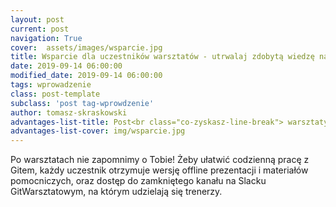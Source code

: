 ```yaml
---
layout: post
current: post
navigation: True
cover:  assets/images/wsparcie.jpg
title: Wsparcie dla uczestników warsztatów - utrwalaj zdobytą wiedzę na co dzień
date: 2019-09-14 06:00:00
modified_date: 2019-09-14 06:00:00
tags: wprowadzenie
class: post-template
subclass: 'post tag-wprowdzenie'
author: tomasz-skraskowski
advantages-list-title: Post<br class="co-zyskasz-line-break"> warsztaty
advantages-list-cover: img/wsparcie.jpg
---
```


Po warsztatach nie zapomnimy o Tobie! Żeby ułatwić codzienną pracę z Gitem, każdy uczestnik otrzymuje wersję offline prezentacji i materiałów pomocniczych,
oraz dostęp do zamkniętego kanału na Slacku GitWarsztatowym, na którym udzielają się trenerzy.
